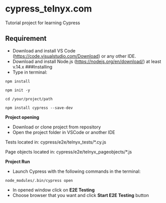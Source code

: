 # cypress_telnyx.com
Tutorial project for learning Cypress
## Requirement
- Download and install VS Code (https://code.visualstudio.com/Download) or any other IDE.
- Download and install Node.js (https://nodejs.org/en/download/) at least v.14.x
###Installing
- Type in terminal:
```
npm install
```
```
npm init -y
```
```
cd /your/project/path
```
```
npm install cypress --save-dev
```
**Project opening**
- Download or clone project from repository
- Open the project folder in VSCode or another IDE

Tests located in: cypress/e2e/telnyx_tests/*.cy.js

Page objects located in: cypress/e2e/telnyx_pageobjects/*.js

**Project Run**
- Launch Cypress with the following commands in the terminal:
```
node_modules/.bin/cypress open
```
- In opened window click on **E2E Testing**
- Choose browser that you want and click **Start E2E Testing** button
